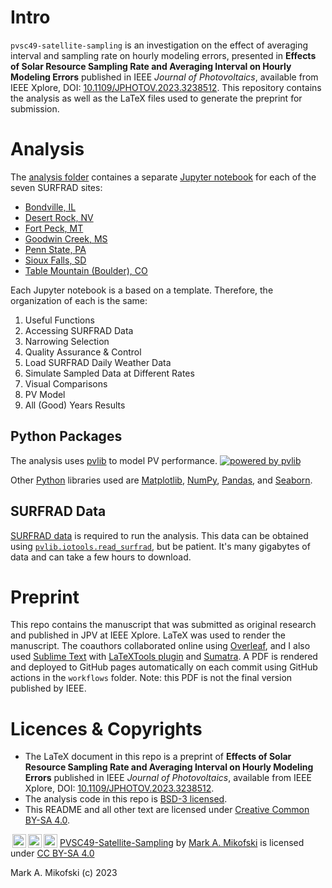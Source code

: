 # Intro
`pvsc49-satellite-sampling` is an investigation on the effect of averaging interval and sampling rate on hourly modeling errors, presented in **Effects of Solar Resource Sampling Rate and Averaging Interval on Hourly Modeling Errors** published in IEEE _Journal of Photovoltaics_, available from IEEE Xplore, DOI: [10.1109/JPHOTOV.2023.3238512](https://doi.org/10.1109/JPHOTOV.2023.3238512). This repository contains the analysis as well as the LaTeX files used to generate the preprint for submission.

# Analysis
The [analysis folder](https://github.com/mikofski/pvsc49-satellite-sampling/blob/main/analysis/) containes a separate [Jupyter notebook](https://jupyter.org/) for each of the seven SURFRAD sites:
* [Bondville, IL](https://github.com/mikofski/pvsc49-satellite-sampling/blob/main/analysis/instantaneous_weather-SURFRAD-bon.ipynb)
* [Desert Rock, NV](https://github.com/mikofski/pvsc49-satellite-sampling/blob/main/analysis/instantaneous_weather-SURFRAD-dra.ipynb)
* [Fort Peck, MT](https://github.com/mikofski/pvsc49-satellite-sampling/blob/main/analysis/instantaneous_weather-SURFRAD-fpk.ipynb)
* [Goodwin Creek, MS](https://github.com/mikofski/pvsc49-satellite-sampling/blob/main/analysis/instantaneous_weather-SURFRAD-gwn.ipynb)
* [Penn State, PA](https://github.com/mikofski/pvsc49-satellite-sampling/blob/main/analysis/instantaneous_weather-SURFRAD-psu.ipynb)
* [Sioux Falls, SD](https://github.com/mikofski/pvsc49-satellite-sampling/blob/main/analysis/instantaneous_weather-SURFRAD-sxf.ipynb)
* [Table Mountain (Boulder), CO](https://github.com/mikofski/pvsc49-satellite-sampling/blob/main/analysis/instantaneous_weather-SURFRAD-tbl.ipynb)

Each Jupyter notebook is a based on a template. Therefore, the organization of each is the same:
1. Useful Functions
2. Accessing SURFRAD Data
3. Narrowing Selection
4. Quality Assurance & Control
5. Load SURFRAD Daily Weather Data
6. Simulate Sampled Data at Different Rates
7. Visual Comparisons
8. PV Model
9. All (Good) Years Results

## Python Packages
The analysis uses [pvlib](https://pvlib-python.readthedocs.io/en/stable/) to model PV performance.
[![powered by pvlib](https://pvlib-python.readthedocs.io/en/stable/_images/pvlib_powered_logo_horiz.png)](https://pvlib-python.readthedocs.io/en/stable/)

Other [Python](https://www.python.org/) libraries used are [Matplotlib](https://matplotlib.org/), [NumPy](https://numpy.org/), [Pandas](https://pandas.pydata.org/), and [Seaborn](https://seaborn.pydata.org/).

## SURFRAD Data
[SURFRAD data](https://gml.noaa.gov/grad/surfrad/) is required to run the analysis. This data can be obtained using [`pvlib.iotools.read_surfrad`](https://pvlib-python.readthedocs.io/en/stable/reference/generated/pvlib.iotools.read_surfrad.html), but be patient. It's many gigabytes of data and can take a few hours to download.

# Preprint
This repo contains the manuscript that was submitted as original research and published in JPV at IEEE Xplore. LaTeX was used to render the manuscript. The coauthors collaborated online using [Overleaf](https://www.overleaf.com/), and I also used [Sublime Text](https://www.sublimetext.com/) with [LaTeXTools plugin](https://latextools.readthedocs.io/en/latest/) and [Sumatra](https://www.sumatrapdfreader.org/free-pdf-reader). A PDF is rendered and deployed to GitHub pages automatically on each commit using GitHub actions in the `workflows` folder. Note: this PDF is not the final version published by IEEE.

# Licences & Copyrights
* The LaTeX document in this repo is a preprint of **Effects of Solar Resource Sampling Rate and Averaging Interval on Hourly Modeling Errors** published in IEEE _Journal of Photovoltaics_, available from IEEE Xplore, DOI: [10.1109/JPHOTOV.2023.3238512](https://doi.org/10.1109/JPHOTOV.2023.3238512).
* The analysis code in this repo is [BSD-3 licensed](https://github.com/mikofski/pvsc49-satellite-sampling/blob/main/LICENSE).
* This README and all other text are licensed under [Creative Common BY-SA 4.0](http://creativecommons.org/licenses/by-sa/4.0/).

<p xmlns:cc="http://creativecommons.org/ns#" xmlns:dct="http://purl.org/dc/terms/">
<img style="height:22px!important;margin-left:3px;vertical-align:text-bottom;" src="https://mirrors.creativecommons.org/presskit/icons/cc.svg?ref=chooser-v1"><img style="height:22px!important;margin-left:3px;vertical-align:text-bottom;" src="https://mirrors.creativecommons.org/presskit/icons/by.svg?ref=chooser-v1"><img style="height:22px!important;margin-left:3px;vertical-align:text-bottom;" src="https://mirrors.creativecommons.org/presskit/icons/sa.svg?ref=chooser-v1">
<a property="dct:title" rel="cc:attributionURL" href="https://github.com/mikofski/pvsc49-satellite-sampling">PVSC49-Satellite-Sampling</a> by <a rel="cc:attributionURL dct:creator" property="cc:attributionName" href="https://mikofski.github.io/">Mark A. Mikofski</a> is licensed under <a href="http://creativecommons.org/licenses/by-sa/4.0/?ref=chooser-v1" target="_blank" rel="license noopener noreferrer" style="display:inline-block;">CC BY-SA 4.0</a>
</p>

Mark A. Mikofski (c) 2023

